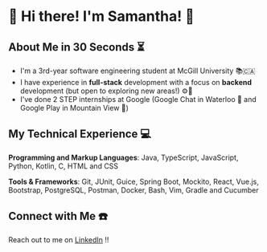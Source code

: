 # 🌟 Hi there! I'm Samantha! 🌟

## About Me in 30 Seconds ⏳
- I'm a 3rd-year software engineering student at McGill University 📚🇨🇦
- I have experience in **full-stack** development with a focus on **backend** development (but open to exploring new areas!) ⚙️📱
- I've done 2 STEP internships at Google (Google Chat in Waterloo 🍁 and Google Play in Mountain View 🦖)

## My Technical Experience 💻
**Programming and Markup Languages**: Java, TypeScript, JavaScript, Python, Kotlin, C, HTML and CSS

**Tools & Frameworks**: Git, JUnit, Guice, Spring Boot, Mockito, React, Vue.js, Bootstrap, PostgreSQL, Postman, Docker, Bash, Vim, Gradle and Cucumber

<!--## My Projects 💫
Get to know my projects better [here]()! -->

## Connect with Me ☎️
Reach out to me on [LinkedIn](https://www.linkedin.com/in/samantha-perez-hoffman/) !!

<!--
**samperezh/samperezh** is a ✨ _special_ ✨ repository because its `README.md` (this file) appears on your GitHub profile.

Here are some ideas to get you started:

- 🔭 I’m currently working on ...
- 🌱 I’m currently learning ...
- 👯 I’m looking to collaborate on ...
- 🤔 I’m looking for help with ...
- 💬 Ask me about ...
- 📫 How to reach me: ...
- 😄 Pronouns: ...
- ⚡ Fun fact: ...
-->
